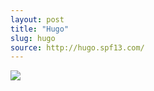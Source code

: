 ```yaml
---
layout: post
title: "Hugo"
slug: hugo
source: http://hugo.spf13.com/
---
```


<img src="/beautiful-open/screenshots/hugo.png">
